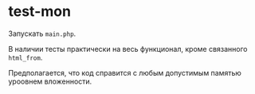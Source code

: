 # test-mon

Запускать <code>main.php</code>.

В наличии тесты практически на весь функционал, кроме связанного <code>html_from</code>.

Предполагается, что код справится с любым допустимым памятью уроовнем вложенности.
